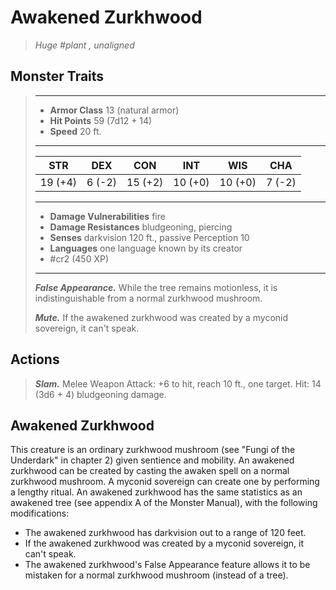 # Awakened Zurkhwood
>*Huge #plant , unaligned*
## Monster Traits
>___
>- **Armor Class** 13 (natural armor)
>- **Hit Points** 59 (7d12 + 14)
>- **Speed** 20 ft.
>___
>|STR|DEX|CON|INT|WIS|CHA|
>|:---:|:---:|:---:|:---:|:---:|:---:|
>|19 (+4)|6 (-2)|15 (+2)|10 (+0)|10 (+0)|7 (-2)|
>___
>- **Damage Vulnerabilities** fire
>- **Damage Resistances** bludgeoning, piercing
>- **Senses** darkvision 120 ft., passive Perception 10
>- **Languages** one language known by its creator
>- #cr2 (450 XP)
>___
>***False Appearance.*** While the tree remains motionless, it is indistinguishable from a normal zurkhwood mushroom.  
>
>***Mute.*** If the awakened zurkhwood was created by a myconid sovereign, it can't speak.  
>
## Actions
>***Slam.*** Melee Weapon Attack: +6 to hit, reach 10 ft., one target. Hit: 14 (3d6 + 4) bludgeoning damage.
## Awakened Zurkhwood
This creature is an ordinary zurkhwood mushroom (see "Fungi of the Underdark" in chapter 2) given sentience and mobility. An awakened zurkhwood can be created by casting the awaken spell on a normal zurkhwood mushroom. A myconid sovereign can create one by performing a lengthy ritual.
An awakened zurkhwood has the same statistics as an awakened tree (see appendix A of the Monster Manual), with the following modifications:
- The awakened zurkhwood has darkvision out to a range of 120 feet.
- If the awakened zurkhwood was created by a myconid sovereign, it can't speak.
- The awakened zurkhwood's False Appearance feature allows it to be mistaken for a normal zurkhwood mushroom (instead of a tree).
